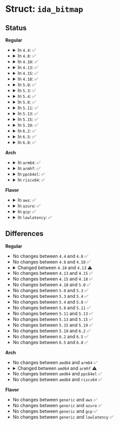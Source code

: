 # Struct: <code>ida_bitmap</code>

## Status
<b>Regular</b>
<ul>
<li>
<details>
<summary>In <code>4.4</code>: ✅</summary>

```c
struct ida_bitmap {
    long int nr_busy;
    long unsigned int bitmap[15];
};
```
</details>
</li>
<li>
<details>
<summary>In <code>4.8</code>: ✅</summary>

```c
struct ida_bitmap {
    long int nr_busy;
    long unsigned int bitmap[15];
};
```
</details>
</li>
<li>
<details>
<summary>In <code>4.10</code>: ✅</summary>

```c
struct ida_bitmap {
    long int nr_busy;
    long unsigned int bitmap[15];
};
```
</details>
</li>
<li>
<details>
<summary>In <code>4.13</code>: ✅</summary>

```c
struct ida_bitmap {
    long unsigned int bitmap[16];
};
```
</details>
</li>
<li>
<details>
<summary>In <code>4.15</code>: ✅</summary>

```c
struct ida_bitmap {
    long unsigned int bitmap[16];
};
```
</details>
</li>
<li>
<details>
<summary>In <code>4.18</code>: ✅</summary>

```c
struct ida_bitmap {
    long unsigned int bitmap[16];
};
```
</details>
</li>
<li>
<details>
<summary>In <code>5.0</code>: ✅</summary>

```c
struct ida_bitmap {
    long unsigned int bitmap[16];
};
```
</details>
</li>
<li>
<details>
<summary>In <code>5.3</code>: ✅</summary>

```c
struct ida_bitmap {
    long unsigned int bitmap[16];
};
```
</details>
</li>
<li>
<details>
<summary>In <code>5.4</code>: ✅</summary>

```c
struct ida_bitmap {
    long unsigned int bitmap[16];
};
```
</details>
</li>
<li>
<details>
<summary>In <code>5.8</code>: ✅</summary>

```c
struct ida_bitmap {
    long unsigned int bitmap[16];
};
```
</details>
</li>
<li>
<details>
<summary>In <code>5.11</code>: ✅</summary>

```c
struct ida_bitmap {
    long unsigned int bitmap[16];
};
```
</details>
</li>
<li>
<details>
<summary>In <code>5.13</code>: ✅</summary>

```c
struct ida_bitmap {
    long unsigned int bitmap[16];
};
```
</details>
</li>
<li>
<details>
<summary>In <code>5.15</code>: ✅</summary>

```c
struct ida_bitmap {
    long unsigned int bitmap[16];
};
```
</details>
</li>
<li>
<details>
<summary>In <code>5.19</code>: ✅</summary>

```c
struct ida_bitmap {
    long unsigned int bitmap[16];
};
```
</details>
</li>
<li>
<details>
<summary>In <code>6.2</code>: ✅</summary>

```c
struct ida_bitmap {
    long unsigned int bitmap[16];
};
```
</details>
</li>
<li>
<details>
<summary>In <code>6.5</code>: ✅</summary>

```c
struct ida_bitmap {
    long unsigned int bitmap[16];
};
```
</details>
</li>
<li>
<details>
<summary>In <code>6.8</code>: ✅</summary>

```c
struct ida_bitmap {
    long unsigned int bitmap[16];
};
```
</details>
</li>
</ul>
<b>Arch</b>
<ul>
<li>
<details>
<summary>In <code>arm64</code>: ✅</summary>

```c
struct ida_bitmap {
    long unsigned int bitmap[16];
};
```
</details>
</li>
<li>
<details>
<summary>In <code>armhf</code>: ✅</summary>

```c
struct ida_bitmap {
    long unsigned int bitmap[32];
};
```
</details>
</li>
<li>
<details>
<summary>In <code>ppc64el</code>: ✅</summary>

```c
struct ida_bitmap {
    long unsigned int bitmap[16];
};
```
</details>
</li>
<li>
<details>
<summary>In <code>riscv64</code>: ✅</summary>

```c
struct ida_bitmap {
    long unsigned int bitmap[16];
};
```
</details>
</li>
</ul>
<b>Flavor</b>
<ul>
<li>
<details>
<summary>In <code>aws</code>: ✅</summary>

```c
struct ida_bitmap {
    long unsigned int bitmap[16];
};
```
</details>
</li>
<li>
<details>
<summary>In <code>azure</code>: ✅</summary>

```c
struct ida_bitmap {
    long unsigned int bitmap[16];
};
```
</details>
</li>
<li>
<details>
<summary>In <code>gcp</code>: ✅</summary>

```c
struct ida_bitmap {
    long unsigned int bitmap[16];
};
```
</details>
</li>
<li>
<details>
<summary>In <code>lowlatency</code>: ✅</summary>

```c
struct ida_bitmap {
    long unsigned int bitmap[16];
};
```
</details>
</li>
</ul>

## Differences
<b>Regular</b>
<ul>
<li>
No changes between <code>4.4</code> and <code>4.8</code> ✅
</li>
<li>
No changes between <code>4.8</code> and <code>4.10</code> ✅
</li>
<li>
<details>
<summary>Changed between <code>4.10</code> and <code>4.13</code> ⚠️</summary>
<ul>
<li>
<b>Field removed. </b>
<code>long int nr_busy</code>
</li>
<li>
<b>Field type changed. </b>
<code>long unsigned int bitmap[15]</code> ➡️ <code>long unsigned int bitmap[16]</code>
</li>
</ul>
</details>
</li>
<li>
No changes between <code>4.13</code> and <code>4.15</code> ✅
</li>
<li>
No changes between <code>4.15</code> and <code>4.18</code> ✅
</li>
<li>
No changes between <code>4.18</code> and <code>5.0</code> ✅
</li>
<li>
No changes between <code>5.0</code> and <code>5.3</code> ✅
</li>
<li>
No changes between <code>5.3</code> and <code>5.4</code> ✅
</li>
<li>
No changes between <code>5.4</code> and <code>5.8</code> ✅
</li>
<li>
No changes between <code>5.8</code> and <code>5.11</code> ✅
</li>
<li>
No changes between <code>5.11</code> and <code>5.13</code> ✅
</li>
<li>
No changes between <code>5.13</code> and <code>5.15</code> ✅
</li>
<li>
No changes between <code>5.15</code> and <code>5.19</code> ✅
</li>
<li>
No changes between <code>5.19</code> and <code>6.2</code> ✅
</li>
<li>
No changes between <code>6.2</code> and <code>6.5</code> ✅
</li>
<li>
No changes between <code>6.5</code> and <code>6.8</code> ✅
</li>
</ul>
<b>Arch</b>
<ul>
<li>
No changes between <code>amd64</code> and <code>arm64</code> ✅
</li>
<li>
<details>
<summary>Changed between <code>amd64</code> and <code>armhf</code> ⚠️</summary>
<ul>
<li>
<b>Field type changed. </b>
<code>long unsigned int bitmap[16]</code> ➡️ <code>long unsigned int bitmap[32]</code>
</li>
</ul>
</details>
</li>
<li>
No changes between <code>amd64</code> and <code>ppc64el</code> ✅
</li>
<li>
No changes between <code>amd64</code> and <code>riscv64</code> ✅
</li>
</ul>
<b>Flavor</b>
<ul>
<li>
No changes between <code>generic</code> and <code>aws</code> ✅
</li>
<li>
No changes between <code>generic</code> and <code>azure</code> ✅
</li>
<li>
No changes between <code>generic</code> and <code>gcp</code> ✅
</li>
<li>
No changes between <code>generic</code> and <code>lowlatency</code> ✅
</li>
</ul>
